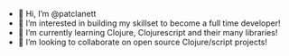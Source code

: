 - 👋 Hi, I’m @patclanett
- 👀 I’m interested in building my skillset to become a full time developer!
- 🌱 I’m currently learning Clojure, Clojurescript and their many libraries! 
- 💞️ I’m looking to collaborate on open source Clojure/script projects!
